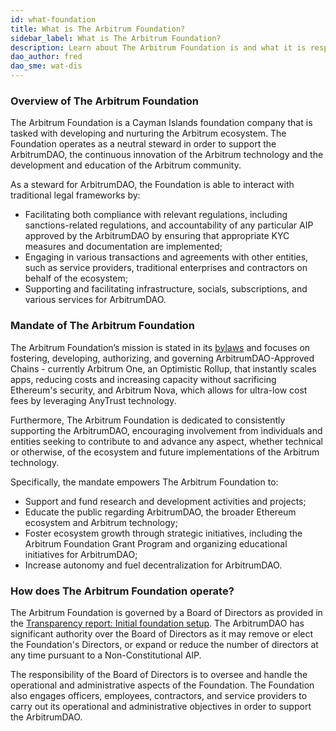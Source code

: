 ```yaml
---
id: what-foundation
title: What is The Arbitrum Foundation?
sidebar_label: What is The Arbitrum Foundation?
description: Learn about The Arbitrum Foundation is and what it is responsible for within the ecosystem
dao_author: fred
dao_sme: wat-dis
---
```


### Overview of The Arbitrum Foundation
The Arbitrum Foundation is a Cayman Islands foundation company that is tasked with developing and nurturing the Arbitrum ecosystem. The Foundation operates as a neutral steward in order to support the ArbitrumDAO, the continuous innovation of the Arbitrum technology and the development and education of the Arbitrum community.


As a steward for ArbitrumDAO, the Foundation is able to interact with traditional legal frameworks by:
 - Facilitating both compliance with relevant regulations, including sanctions-related regulations, and accountability of any particular AIP approved by the ArbitrumDAO by ensuring that appropriate KYC measures and documentation are implemented;
 - Engaging in various transactions and agreements with other entities, such as service providers, traditional enterprises and contractors on behalf of the ecosystem;
 - Supporting and facilitating infrastructure, socials, subscriptions, and various services for ArbitrumDAO.


### Mandate of The Arbitrum Foundation
The Arbitrum Foundation’s mission is stated in its  [bylaws](../assets/The%20Arbitrum%20Foundation%20Bylaws%2020%20July%202023.pdf) and focuses on fostering, developing, authorizing, and governing ArbitrumDAO-Approved Chains - currently Arbitrum One, an Optimistic Rollup, that instantly scales apps, reducing costs and increasing capacity without sacrificing Ethereum's security, and Arbitrum Nova, which allows for ultra-low cost fees by leveraging AnyTrust technology.


Furthermore, The Arbitrum Foundation is dedicated to consistently supporting the ArbitrumDAO, encouraging involvement from individuals and entities seeking to contribute to and advance any aspect, whether technical or otherwise, of the ecosystem and future implementations of the Arbitrum technology. 


Specifically, the mandate empowers The Arbitrum Foundation to:
 - Support and fund research and development activities and projects;
 - Educate the public regarding ArbitrumDAO, the broader Ethereum ecosystem and Arbitrum technology;
 - Foster ecosystem growth through strategic initiatives, including the Arbitrum Foundation Grant Program and organizing educational initiatives for ArbitrumDAO;
 - Increase autonomy and fuel decentralization for ArbitrumDAO.


### How does The Arbitrum Foundation operate?
The Arbitrum Foundation is governed by a Board of Directors as provided in the [Transparency report: Initial foundation setup](../docs/foundational-documents/transparency-report-initial-foundation-setup.md). The ArbitrumDAO has significant authority over the Board of Directors as it may remove or elect the Foundation's Directors, or expand or reduce the number of directors at any time pursuant to a Non-Constitutional AIP.


The responsibility of the Board of Directors is to oversee and handle the operational and administrative aspects of the Foundation. The Foundation also engages officers, employees, contractors, and service providers to carry out its operational and administrative objectives in order to support the ArbitrumDAO.
